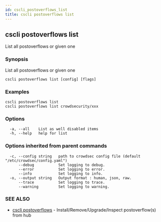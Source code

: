 ```yaml
---
id: cscli_postoverflows_list
title: cscli postoverflows list
---
```

## cscli postoverflows list

List all postoverflows or given one

### Synopsis

List all postoverflows or given one

```
cscli postoverflows list [config] [flags]
```

### Examples

```
cscli postoverflows list
cscli postoverflows list crowdsecurity/xxx
```

### Options

```
  -a, --all    List as well disabled items
  -h, --help   help for list
```

### Options inherited from parent commands

```
  -c, --config string   path to crowdsec config file (default "/etc/crowdsec/config.yaml")
      --debug           Set logging to debug.
      --error           Set logging to error.
      --info            Set logging to info.
  -o, --output string   Output format : human, json, raw.
      --trace           Set logging to trace.
      --warning         Set logging to warning.
```

### SEE ALSO

* [cscli postoverflows](/docs/cscli/cscli_postoverflows)	 - Install/Remove/Upgrade/Inspect postoverflow(s) from hub

